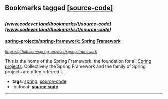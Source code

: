 ## Bookmarks tagged [[source-code]](https://www.codever.land/search?q=[source-code])

_<sup><sup>[www.codever.land/bookmarks/t/source-code](www.codever.land/bookmarks/t/source-code)</sup></sup>_
---
#### [spring-projects/spring-framework: Spring Framework](https://github.com/spring-projects/spring-framework)
_<sup>https://github.com/spring-projects/spring-framework</sup>_

This is the home of the Spring Framework: the foundation for all [Spring projects](https://spring.io/projects). Collectively the Spring Framework and the family of Spring projects are often referred t...
* **tags**: [spring](../tagged/spring.md), [source-code](../tagged/source-code.md)
* :octocat: **[source code](https://github.com/spring-projects/spring-framework)**
---
